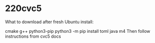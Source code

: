 # 220cvc5
What to download after fresh Ubuntu install:

cmake
g++
python3-pip
python3 -m pip install toml
java
m4
Then follow instructions from cvc5 docs
